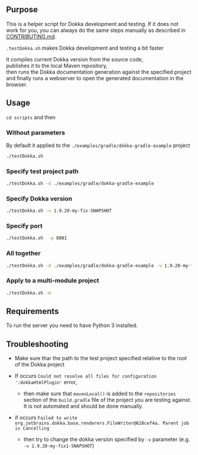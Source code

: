 ## Purpose
This is a helper script for Dokka development and testing.
If it does not work for you, you can always do the same steps manually
as described in [CONTRIBUTING.md](../CONTRIBUTING.md#usetest-locally-built-dokka).

`.testDokka.sh` makes Dokka development and testing a bit faster

It compiles current Dokka version from the source code, \
publishes it to the local Maven repository, \
then runs the Dokka documentation generation against the specified project \
and finally runs a webserver to open the generated documentation in the browser.

## Usage

`cd scripts` and then

### Without parameters 
By default it applied to the `./examples/gradle/dokka-gradle-example` project

```bash
./testDokka.sh
```

### Specify test project path

```bash
./testDokka.sh -d ./examples/gradle/dokka-gradle-example
```

### Specify Dokka version

```bash
./testDokka.sh -v 1.9.20-my-fix-SNAPSHOT
```

### Specify port

```bash
./testDokka.sh  -p 8001
```

### All together

```bash
./testDokka.sh -d ./examples/gradle/dokka-gradle-example -v 1.9.20-my-fix-SNAPSHOT -p 8001
```

### Apply to a multi-module project

```bash
./testDokka.sh -m
```


## Requirements
To run the server you need to have Python 3 installed.

## Troubleshooting

* Make sure thar the path to the test project specified relative to the root of the Dokka project

* If occurs `Could not resolve all files for configuration ':dokkaHtmlPlugin'` error,
    * then make sure that `mavenLocal()` is added to the `repositories` section of the `build.gradle` file of the project you are testing against.
    It is not automated and should be done manually.

* if occurs `Failed to write org.jetbrains.dokka.base.renderers.FileWriter@628cef4a. Parent job is Cancelling`
  * then try to change the dokka version specified by `-v` parameter (e.g. `-v 1.9.20-my-fix1-SNAPSHOT`)
